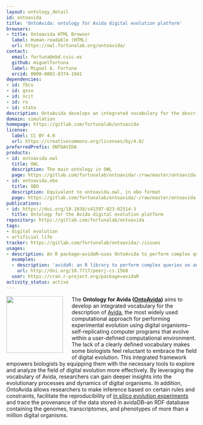 ```yaml
---
layout: ontology_detail
id: ontoavida
title: 'OntoAvida: ontology for Avida digital evolution platform'
browsers:
- title: Ontoavida HTML Browser
  label: Human-readable (HTML)
  url: https://owl.fortunalab.org/ontoavida/
contact:
  email: fortuna@ebd.csic.es
  github: miguelfortuna
  label: Miguel A. Fortuna
  orcid: 0000-0002-8374-1941
dependencies:
- id: fbcv
- id: gsso
- id: ncit
- id: ro
- id: stato
description: OntoAvida develops an integrated vocabulary for the description of the most widely-used computational approach for studying evolution using digital organisms (i.e., self-replicating computer programs that evolve within a user-defined computational environment).
domain: simulation
homepage: https://gitlab.com/fortunalab/ontoavida
license:
  label: CC BY 4.0
  url: https://creativecommons.org/licenses/by/4.0/
preferredPrefix: ONTOAVIDA
products:
- id: ontoavida.owl
  title: OWL
  description: The main ontology in OWL
  page: https://gitlab.com/fortunalab/ontoavida/-/raw/master/ontoavida.owl
- id: ontoavida.obo
  title: OBO
  description: Equivalent to ontoavida.owl, in obo format
  page: https://gitlab.com/fortunalab/ontoavida/-/raw/master/ontoavida.obo
publications:
- id: https://doi.org/10.1038/s41597-023-02514-3
  title: Ontology for the Avida digital evolution platform
repository: https://gitlab.com/fortunalab/ontoavida
tags:
- digital evolution
- artificial life
tracker: https://gitlab.com/fortunalab/ontoavida/-/issues
usages:
- description: An R package—avidaR—uses OntoAvida to perform complex queries on an RDF database—avidaDB—containing the genomes, transcriptomes, and phenotypes of more than a million digital organisms
  examples:
  - description: 'avidaR: an R library to perform complex queries on an ontology-based database of digital organisms'
    url: http://doi.org/10.7717/peerj-cs.1568
  user: https://cran.r-project.org/package=avidaR
activity_status: active
---
```

<img  src="https://fortunalab.org/images/alife_bacteria.jpg" style="padding-right:20px; padding-bottom:10px;" height="150px" align="left"/>The **Ontology for Avida ([OntoAvida](https://owl.fortunalab.org/ontoavida/))** aims to develop an integrated vocabulary for the description of [Avida](https://github.com/devosoft/avida), the most widely used computational approach for performing experimental evolution using digital organisms–self-replicating computer programs that evolve within a user-defined computational environment. The lack of a clearly defined vocabulary makes some biologists feel reluctant to embrace the field of digital evolution. This integrated framework empowers biologists by equipping them with the necessary tools to explore and analyze the field of digital evolution more effectively. By leveraging the vocabulary of Avida, researchers can gain deeper insights into the evolutionary processes and dynamics of digital organisms. In addition, OntoAvida allows researchers to make inference based on certain rules and constraints, facilitate the reproducibility of [in silico evolution experiments](https://gitlab.com/fortunalab/ontoavida#references) and trace the provenance of the data stored in avidaDB–an RDF database containing the genomes, transcriptomes, and phenotypes of more than a million digital organisms.
